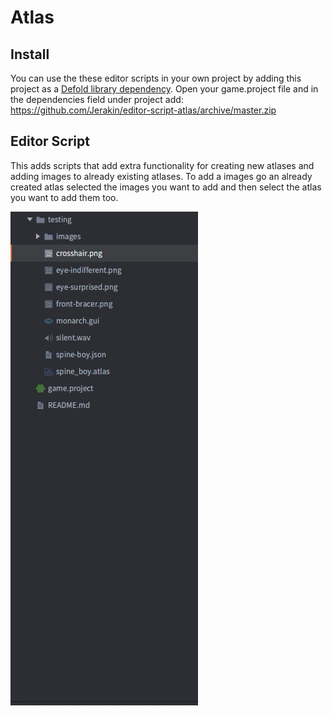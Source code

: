# Atlas

## Install
You can use the these editor scripts in your own project by adding this project as a [Defold library dependency](https://www.defold.com/manuals/libraries/). Open your game.project file and in the dependencies field under project add:  
https://github.com/Jerakin/editor-script-atlas/archive/master.zip


## Editor Script
This adds scripts that add extra functionality for creating new atlases and adding images to already existing atlases.
To add a images go an already created atlas selected the images you want to add and then select the atlas you want to add them too.

![atlas](/.github/atlas.gif)
